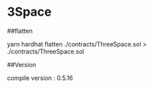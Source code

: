 # 3Space

##flatten

yarn hardhat flatten ./contracts/ThreeSpace.sol > ./contracts/ThreeSpace.sol

##Version

compile version : 0.5.16
